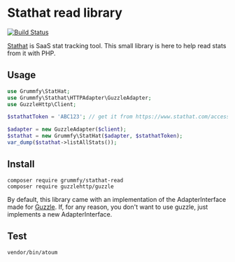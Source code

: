 # Stathat read library

[![Build Status](https://travis-ci.org/Grummfy/stathat-read.svg?branch=master)](https://travis-ci.org/Grummfy/stathat-read)

[Stathat](https://www.stathat.com/) is SaaS stat tracking tool.
This small library is here to help read stats from it with PHP.

## Usage

```php
use Grummfy\StatHat;
use Grummfy\Stathat\HTTPAdapter\GuzzleAdapter;
use GuzzleHttp\Client;

$stathatToken = 'ABC123'; // get it from https://www.stathat.com/access

$adapter = new GuzzleAdapter($client);
$stathat = new Grummfy\StatHat($adapter, $stathatToken);
var_dump($stathat->listAllStats());
```

## Install
 
```
composer require grummfy/stathat-read
composer require guzzlehttp/guzzle
```

By default, this library came with an implementation of the AdapterInterface made for [Guzzle](http://docs.guzzlephp.org).
If, for any reason, you don't want to use guzzle, just implements a new AdapterInterface.

## Test

```
vendor/bin/atoum
```
